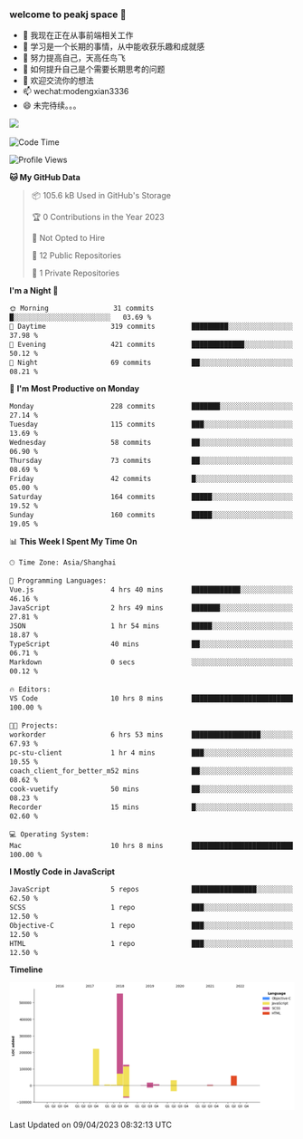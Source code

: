 ### welcome to peakj space 👋



- 🔭 我现在正在从事前端相关工作
- 🌱 学习是一个长期的事情，从中能收获乐趣和成就感
- 👯 努力提高自己，天高任鸟飞
- 🤔 如何提升自己是个需要长期思考的问题
- 💬 欢迎交流你的想法
- 📫 wechat:modengxian3336
- 😄 未完待续。。。

![](https://s2.ax1x.com/2019/06/28/ZKxc4J.jpg)

<!--START_SECTION:waka-->
![Code Time](http://img.shields.io/badge/Code%20Time-2%2C324%20hrs%2042%20mins-blue)

![Profile Views](http://img.shields.io/badge/Profile%20Views-0-blue)

**🐱 My GitHub Data** 

> 📦 105.6 kB Used in GitHub's Storage 
 > 
> 🏆 0 Contributions in the Year 2023
 > 
> 🚫 Not Opted to Hire
 > 
> 📜 12 Public Repositories 
 > 
> 🔑 1 Private Repositories 
 > 
**I'm a Night 🦉** 

```text
🌞 Morning                31 commits          █░░░░░░░░░░░░░░░░░░░░░░░░   03.69 % 
🌆 Daytime                319 commits         █████████░░░░░░░░░░░░░░░░   37.98 % 
🌃 Evening                421 commits         █████████████░░░░░░░░░░░░   50.12 % 
🌙 Night                  69 commits          ██░░░░░░░░░░░░░░░░░░░░░░░   08.21 % 
```
📅 **I'm Most Productive on Monday** 

```text
Monday                   228 commits         ███████░░░░░░░░░░░░░░░░░░   27.14 % 
Tuesday                  115 commits         ███░░░░░░░░░░░░░░░░░░░░░░   13.69 % 
Wednesday                58 commits          ██░░░░░░░░░░░░░░░░░░░░░░░   06.90 % 
Thursday                 73 commits          ██░░░░░░░░░░░░░░░░░░░░░░░   08.69 % 
Friday                   42 commits          █░░░░░░░░░░░░░░░░░░░░░░░░   05.00 % 
Saturday                 164 commits         █████░░░░░░░░░░░░░░░░░░░░   19.52 % 
Sunday                   160 commits         █████░░░░░░░░░░░░░░░░░░░░   19.05 % 
```


📊 **This Week I Spent My Time On** 

```text
🕑︎ Time Zone: Asia/Shanghai

💬 Programming Languages: 
Vue.js                   4 hrs 40 mins       ████████████░░░░░░░░░░░░░   46.16 % 
JavaScript               2 hrs 49 mins       ███████░░░░░░░░░░░░░░░░░░   27.81 % 
JSON                     1 hr 54 mins        █████░░░░░░░░░░░░░░░░░░░░   18.87 % 
TypeScript               40 mins             ██░░░░░░░░░░░░░░░░░░░░░░░   06.71 % 
Markdown                 0 secs              ░░░░░░░░░░░░░░░░░░░░░░░░░   00.12 % 

🔥 Editors: 
VS Code                  10 hrs 8 mins       █████████████████████████   100.00 % 

🐱‍💻 Projects: 
workorder                6 hrs 53 mins       █████████████████░░░░░░░░   67.93 % 
pc-stu-client            1 hr 4 mins         ███░░░░░░░░░░░░░░░░░░░░░░   10.55 % 
coach_client_for_better_m52 mins             ██░░░░░░░░░░░░░░░░░░░░░░░   08.62 % 
cook-vuetify             50 mins             ██░░░░░░░░░░░░░░░░░░░░░░░   08.23 % 
Recorder                 15 mins             █░░░░░░░░░░░░░░░░░░░░░░░░   02.60 % 

💻 Operating System: 
Mac                      10 hrs 8 mins       █████████████████████████   100.00 % 
```

**I Mostly Code in JavaScript** 

```text
JavaScript               5 repos             ████████████████░░░░░░░░░   62.50 % 
SCSS                     1 repo              ███░░░░░░░░░░░░░░░░░░░░░░   12.50 % 
Objective-C              1 repo              ███░░░░░░░░░░░░░░░░░░░░░░   12.50 % 
HTML                     1 repo              ███░░░░░░░░░░░░░░░░░░░░░░   12.50 % 
```



**Timeline**

![Lines of Code chart](https://raw.githubusercontent.com/PeakJ/PeakJ/master/assets/bar_graph.png)


 Last Updated on 09/04/2023 08:32:13 UTC
<!--END_SECTION:waka-->

